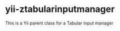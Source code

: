 yii-ztabularinputmanager
========================

This is a Yii parent class for a Tabular input manager